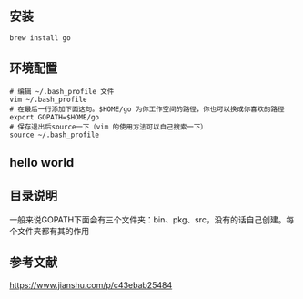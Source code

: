 ## 安装

```
brew install go
```

## 环境配置

```
# 编辑 ~/.bash_profile 文件
vim ~/.bash_profile
# 在最后一行添加下面这句。$HOME/go 为你工作空间的路径，你也可以换成你喜欢的路径
export GOPATH=$HOME/go
# 保存退出后source一下（vim 的使用方法可以自己搜索一下）
source ~/.bash_profile
```

## hello world


## 目录说明

一般来说GOPATH下面会有三个文件夹：bin、pkg、src，没有的话自己创建。每个文件夹都有其的作用



## 参考文献

https://www.jianshu.com/p/c43ebab25484